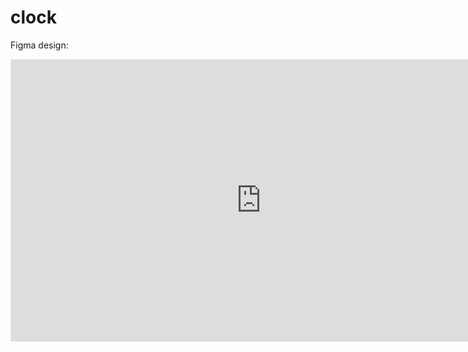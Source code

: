 # clock

Figma design:

<iframe style="border: 1px solid rgba(0, 0, 0, 0.1);" width="800" height="450" src="https://www.figma.com/embed?embed_host=share&url=https%3A%2F%2Fwww.figma.com%2Ffile%2FJx4FKIGUxgKhSy3sqB08QV%2FDigital-Clock" allowfullscreen></iframe> 
